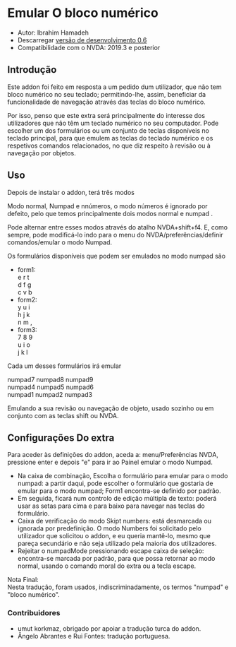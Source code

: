 # Emular O bloco numérico #

* Autor: Ibrahim Hamadeh
* Descarregar [versão de desenvolvimento 0.6][1]
* Compatibilidade com o NVDA: 2019.3 e posterior

## Introdução

Este addon foi feito em resposta a um pedido dum utilizador, que não tem  bloco numérico no seu teclado;
 permitindo-lhe, assim, beneficiar da funcionalidade de navegação através das teclas do bloco numérico.  

Por isso, penso que este extra será principalmente do interesse dos utilizadores que não têm um teclado numérico no seu computador.
 Pode escolher um dos formulários ou um conjunto de teclas disponíveis no teclado principal, para que emulem as teclas do teclado numérico e os respetivos comandos relacionados, no que diz respeito à revisão ou à navegação por objetos.

## Uso

Depois de instalar o addon, terá três modos

Modo normal, Numpad e nnúmeros, o modo números é ignorado por defeito, pelo que temos principalmente dois modos normal e numpad .

Pode alternar entre esses modos através do atalho NVDA+shift+f4. E, como sempre, pode modificá-lo indo para o menu do NVDA/preferências/definir comandos/emular o modo Numpad.

Os formulários disponíveis que podem ser emulados no modo numpad são

* form1:  
e r t  
d f g  
c v b  
* form2:  
y u i  
h j k  
n m ,  
* form3:  
7 8 9  
u i o  
j k l

Cada um desses formulários irá emular

numpad7 numpad8 numpad9  
numpad4 numpad5 numpad6  
numpad1 numpad2 numpad3  

Emulando a sua revisão ou navegação de objeto, usado sozinho ou em conjunto com as teclas shift ou NVDA.

## Configurações Do extra ##

Para aceder às definições do addon, aceda a: menu/Preferências NVDA,  
pressione enter e depois "e" para ir ao Painel emular o modo Numpad.

* Na caixa de combinação, Escolha o formulário para emular para o modo numpad: a partir daqui, pode escolher o formulário que gostaria de emular para o modo numpad; Form1 encontra-se definido por padrão.
* Em seguida,  ficará num controlo de edição múltipla de texto:  poderá usar as setas para cima e para baixo para navegar nas teclas do formulário.
* Caixa de verificação do modo Skipt numbers: está desmarcada ou ignorada por predefinição. O modo Numbers foi solicitado pelo utilizador que solicitou o addon, e eu queria mantê-lo, mesmo que pareça secundário e não seja utilizado pela maioria dos utilizadores.
* Rejeitar o numpadMode  pressionando escape caixa de seleção: encontra-se marcada por padrão, para que possa retornar ao modo normal, usando o comando moral do extra ou a tecla escape.

Nota Final:  
Nesta tradução, foram usados, indiscriminadamente, os termos "numpad" e "bloco numérico".

### Contribuidores ###

* umut korkmaz, obrigado por apoiar a tradução turca do addon.
* Ângelo Abrantes e Rui Fontes: tradução portuguesa.

[1]: https://github.com/ibrahim-s/emulateNumpadMode/releases/download/0.6-dev/emulateNumpadMode-0.6-dev.nvda-addon